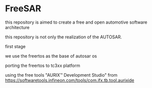 # FreeSAR
this repository is  aimed to create a free and open automotive software architecture 

this repository is not only the realization of the AUTOSAR.

first stage

we use the freertos as the base of autosar os

porting the freertos to tc3xx platform

using the free tools "AURIX™ Development Studio" from https://softwaretools.infineon.com/tools/com.ifx.tb.tool.aurixide
